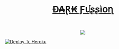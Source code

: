 <h1 align="center"><b><a href="https://GitHub.com/TeamFussion/dark_fussion">Đ₳Ɽ₭ Ƒմʂʂìօղ</a></b></h2>
<br>
<p align="center"><a href="https://t.me/DarkFussion"><img src="https://te.legra.ph/file/56615a80e56dcca9dcfa0.jpg"></a></p> 
</p>

<!--# Deploy-->

[![Deploy To Heroku](https://www.herokucdn.com/deploy/button.svg)](https://heroku.com/deploy?)

<!--[![Deploy on Railway](https://railway.app/button.svg)](https://railway.app/new/template?template=https%3A%2F%2Fgithub.com%2FTeamFussion%2FDark_Fussion&envs=ALIVE_NAME%2CAPP_ID%2CAPI_HASH%2CSTRING_SESSION%2CCOMBINED_GROUP_ID%2CTG_BOT_TOKEN_BF_HER%2CTG_BOT_USER_NAME_BF_HER&ALIVE_NAMEDesc=Ur+Telegram+username+with+starts+with+@&APP_IDDesc=Get+this+value+from+my.telegram.org%21+Please+do+not+steal&API_HASHDesc=Get+this+value+from+my.telegram.org%21+Please+do+not+steal&STRING_SESSIONDesc=Get+this+value+by+running+python3+telesetup.py+locally+or+https%3A%2F%2Freplit.com%2F%40Paramatin%2FLightning-Repl%23main.py+online.&COMBINED_GROUP_IDDesc=This+is+all+in+one+group+id.+just+add+%40Missrose_bot+to+your+private+group+and+do+%2Fid&TG_BOT_TOKEN_BF_HERDesc=Needed+for+inline+buttons+maker.+Make+a+bot+at+http%3A%2F%2Ftelegram.dog%2FBotFather+and+get+the+token+of+your+bot.+Get+it+else+.help+won%27t+work.&TG_BOT_USER_NAME_BF_HERDesc=Needed+for+inline+buttons+maker.+Make+a+bot+at+http%3A%2F%2Ftelegram.dog%2FBotFather+and+get+the+username+of+your+bot.+Get+it+else+.help+won%27t+work)-->

<!--# String Session-->

<!--[![Run on Repl.it](https://repl.it/badge/github/KeinShin/Black-Lightning&theme=midnight-purple)](https://replit.com/@Paramatin/Lightning-Repl#main.py)-->
